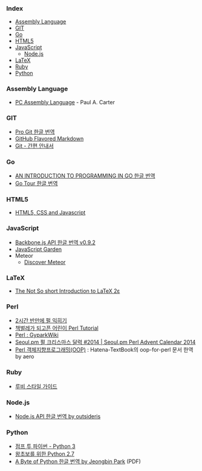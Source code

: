 ### Index

* [Assembly Language](#assembly-language)
* [GIT](#git)
* [Go](#go)
* [HTML5](#html5)
* [JavaScript](#javascript)
  * [Node.js](#nodejs)
* [LaTeX](#latex)
* [Ruby](#ruby)
* [Python](#python)


### Assembly Language

* [PC Assembly Language](http://drpaulcarter.com/pcasm/) - Paul A. Carter


### GIT

* [Pro Git 한글 번역](http://git-scm.com/book/ko/)
* [GitHub Flavored Markdown](https://help.github.com/articles/github-flavored-markdown)
* [Git - 간편 안내서](http://rogerdudler.github.io/git-guide/index.ko.html)


### Go

* [AN INTRODUCTION TO PROGRAMMING IN GO 한글 번역](http://www.codingnuri.com/golang-book/index.html)
* [Go Tour 한글 번역](http://go-tour-kr.appspot.com)


### HTML5

* [HTML5, CSS and Javascript](http://fromyou.tistory.com/581)


### JavaScript

* [Backbone.js API 한글 번역 v0.9.2](http://iwidgets.kr/document/backbonejs.html)
* [JavaScript Garden](http://bonsaiden.github.io/JavaScript-Garden/ko)
* Meteor
  * [Discover Meteor](http://kr.discovermeteor.com)


### LaTeX

* [The Not So short Introduction to LaTeX 2ε](http://www.ctan.org/tex-archive/info/lshort/korean)


### Perl

* [2시간 반만에 펄 익히기](http://qntm.org/files/perl/perl_kr.html)
* [책벌레가 되고픈 어린이 Perl Tutorial](http://eriny.net/p/perl)
* [Perl : GyparkWiki](http://gypark.pe.kr/wiki/Perl)
* [Seoul.pm 펄 크리스마스 달력 #2014 | Seoul.pm Perl Advent Calendar 2014](http://advent.perl.kr/2014/)
* [Perl 객체지향프로그래밍(OOP)](https://github.com/aero/perl_docs/blob/master/hatena_perl_oop.md) : Hatena-TextBook의 oop-for-perl 문서 한역 by aero


### Ruby

* [루비 스타일 가이드](https://github.com/dalzony/ruby-style-guide/blob/master/README-koKR.md)


### Node.js

* [Node.js API 한글 번역 by outsideris](http://nodejs.sideeffect.kr/docs/)


### Python

* [점프 투 파이썬 - Python 3](https://wikidocs.net/book/1)
* [왕초보를 위한 Python 2.7](https://wikidocs.net/book/2)
* [A Byte of Python 한글 번역 by Jeongbin Park](http://byteofpython-korean.sourceforge.net/byte_of_python.pdf) (PDF)
